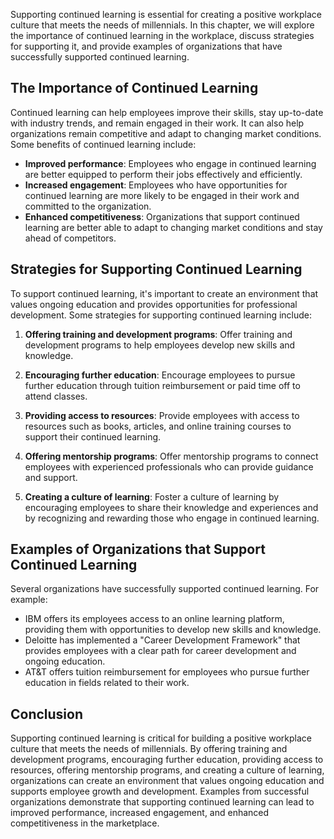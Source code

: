 
Supporting continued learning is essential for creating a positive workplace culture that meets the needs of millennials. In this chapter, we will explore the importance of continued learning in the workplace, discuss strategies for supporting it, and provide examples of organizations that have successfully supported continued learning.

The Importance of Continued Learning
------------------------------------

Continued learning can help employees improve their skills, stay up-to-date with industry trends, and remain engaged in their work. It can also help organizations remain competitive and adapt to changing market conditions. Some benefits of continued learning include:

- **Improved performance**: Employees who engage in continued learning are better equipped to perform their jobs effectively and efficiently.
- **Increased engagement**: Employees who have opportunities for continued learning are more likely to be engaged in their work and committed to the organization.
- **Enhanced competitiveness**: Organizations that support continued learning are better able to adapt to changing market conditions and stay ahead of competitors.

Strategies for Supporting Continued Learning
--------------------------------------------

To support continued learning, it's important to create an environment that values ongoing education and provides opportunities for professional development. Some strategies for supporting continued learning include:

1. **Offering training and development programs**: Offer training and development programs to help employees develop new skills and knowledge.

2. **Encouraging further education**: Encourage employees to pursue further education through tuition reimbursement or paid time off to attend classes.

3. **Providing access to resources**: Provide employees with access to resources such as books, articles, and online training courses to support their continued learning.

4. **Offering mentorship programs**: Offer mentorship programs to connect employees with experienced professionals who can provide guidance and support.

5. **Creating a culture of learning**: Foster a culture of learning by encouraging employees to share their knowledge and experiences and by recognizing and rewarding those who engage in continued learning.

Examples of Organizations that Support Continued Learning
---------------------------------------------------------

Several organizations have successfully supported continued learning. For example:

- IBM offers its employees access to an online learning platform, providing them with opportunities to develop new skills and knowledge.
- Deloitte has implemented a "Career Development Framework" that provides employees with a clear path for career development and ongoing education.
- AT\&T offers tuition reimbursement for employees who pursue further education in fields related to their work.

Conclusion
----------

Supporting continued learning is critical for building a positive workplace culture that meets the needs of millennials. By offering training and development programs, encouraging further education, providing access to resources, offering mentorship programs, and creating a culture of learning, organizations can create an environment that values ongoing education and supports employee growth and development. Examples from successful organizations demonstrate that supporting continued learning can lead to improved performance, increased engagement, and enhanced competitiveness in the marketplace.

